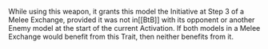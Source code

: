 While using this weapon, it grants this model the Initiative at Step 3 of a Melee Exchange, provided it was not in[[BtB]] with its opponent or another Enemy model at the start of the current Activation.
If both models in a Melee Exchange would benefit from this Trait, then neither benefits from it.